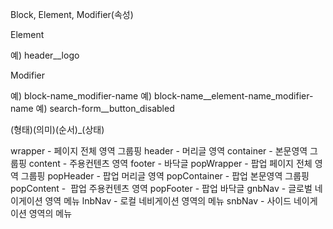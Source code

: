 Block, Element, Modifier(속성)

Element

예) header__logo

Modifier

예) block-name_modifier-name
예) block-name__element-name_modifier-name
예) search-form__button_disabled

(형태)(의미)(순서)\_(상태)

wrapper - 페이지 전체 영역 그룹핑
header - 머리글 영역
container - 본문영역 그룹핑
content - 주용컨텐츠 영역
footer - 바닥글
popWrapper - 팝업 페이지 전체 영역 그룹핑
popHeader - 팝업 머리글 영역
popContainer - 팝업 본문영역 그룹핑
popContent -  팝업 주용컨텐츠 영역
popFooter - 팝업 바닥글
gnbNav - 글로벌 네이게이션 영역 메뉴
lnbNav - 로컬 네비게이션 영역의 메뉴
snbNav - 사이드 네이게이션 영역의 메뉴
